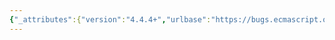 ```yaml
---
{"_attributes":{"version":"4.4.4+","urlbase":"https://bugs.ecmascript.org/","maintainer":"dherman@mozilla.com"},"bug":{"bug_id":771,"creation_ts":"2012-10-09 14:28:00 -0700","short_desc":"Support for patterns/skeletons in DateTimeFormat","delta_ts":"2012-10-16 15:10:30 -0700","product":"Internationalization - ECMA-402","component":"Specification","version":"Edition 2.0 proposals","rep_platform":"All","op_sys":"All","bug_status":"CONFIRMED","bug_severity":"enhancement","everconfirmed":true,"reporter":{"uid":"cira","name":"Nebojša Ćirić"},"assigned_to":{"uid":"ecmascriptbugs","name":"Norbert"},"long_desc":{"commentid":1906,"comment_count":0,"who":{"uid":"cira","name":"Nebojša Ćirić"},"bug_when":"2012-10-09 14:28:16 -0700","thetext":"In addition to {year:..., hour:...} format, we should allow for LDML syntax of specifying the dates - 'MMMd'.\n\nDecision is to wait and see if users have feedback on current implementation."}}}
---
```

